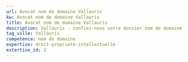 ```yaml
---
url: Avocat nom de domaine Vallauris
kw: Avocat nom de domaine Vallauris
title: Avocat nom de domaine Vallauris
description: Vallauris - confiez-nous votre dossier nom de domaine
tag_ville: Vallauris
competence: nom de domaine
expertise: droit-propriete-intellectuelle
extertise_id: 2
---
```

